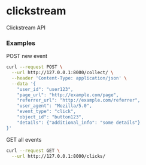 # clickstream
Clickstream API


### Examples


POST new event

```bash
curl --request POST \
  --url http://127.0.0.1:8000/collect/ \
  --header 'Content-Type: application/json' \
  --data '{
    "user_id": "user123",
    "page_url": "http://example.com/page",
    "referrer_url": "http://example.com/referrer",
    "user_agent": "Mozilla/5.0",
    "event_type": "click",
    "object_id": "button123",
    "details": {"additional_info": "some details"}
}'
```

GET all events

```bash
curl --request GET \
  --url http://127.0.0.1:8000/clicks/
```
